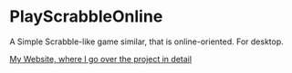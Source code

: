 # PlayScrabbleOnline
A Simple Scrabble-like game similar, that is online-oriented. For desktop.

[My Website, where I go over the project in detail](https://intermis.romoalamn.com)
